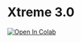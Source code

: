 # Xtreme 3.0



[![Open In Colab](https://colab.research.google.com/assets/colab-badge.svg)](https://colab.research.google.com/github/monsterhunters/codemaster/blob/dev/Xtreme_3_0.ipynb)
